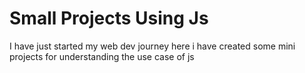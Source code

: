# Small Projects Using Js
I have just started my web dev journey here i have created some mini projects for understanding the use case of js
